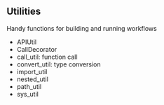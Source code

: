 ## Utilities

Handy functions for building and running workflows

- APIUtil
- CallDecorator
- call_util: function call
- convert_util: type conversion
- import_util
- nested_util
- path_util
- sys_util
